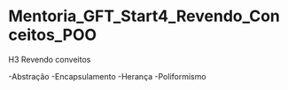 # Mentoria_GFT_Start4_Revendo_Conceitos_POO

H3 Revendo conveitos 

-Abstração 
-Encapsulamento 
-Herança
-Poliformismo
